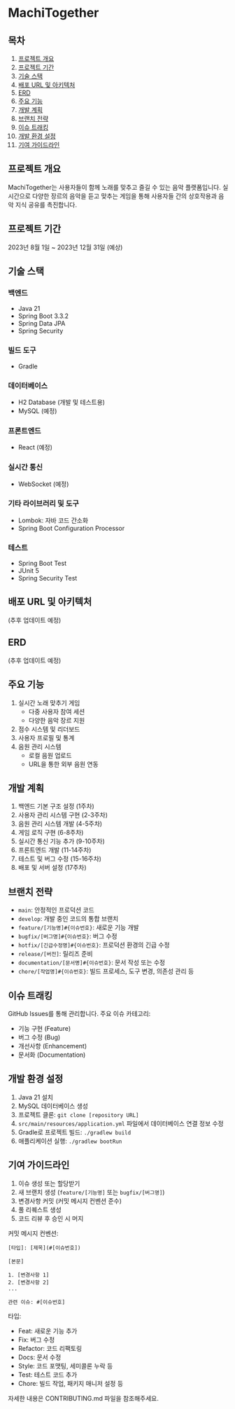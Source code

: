# MachiTogether

## 목차
1. [프로젝트 개요](#프로젝트-개요)
2. [프로젝트 기간](#프로젝트-기간)
3. [기술 스택](#기술-스택)
4. [배포 URL 및 아키텍처](#배포-url-및-아키텍처)
5. [ERD](#erd)
6. [주요 기능](#주요-기능)
7. [개발 계획](#개발-계획)
8. [브랜치 전략](#브랜치-전략)
9. [이슈 트래킹](#이슈-트래킹)
10. [개발 환경 설정](#개발-환경-설정)
11. [기여 가이드라인](#기여-가이드라인)

## 프로젝트 개요
MachiTogether는 사용자들이 함께 노래를 맞추고 즐길 수 있는 음악 플랫폼입니다. 실시간으로 다양한 장르의 음악을 듣고 맞추는 게임을 통해 사용자들 간의 상호작용과 음악 지식 공유를 촉진합니다.

## 프로젝트 기간
2023년 8월 1일 ~ 2023년 12월 31일 (예상)

## 기술 스택
### 백엔드
- Java 21
- Spring Boot 3.3.2
- Spring Data JPA
- Spring Security

### 빌드 도구
- Gradle

### 데이터베이스
- H2 Database (개발 및 테스트용)
- MySQL (예정)

### 프론트엔드
- React (예정)

### 실시간 통신
- WebSocket (예정)

### 기타 라이브러리 및 도구
- Lombok: 자바 코드 간소화
- Spring Boot Configuration Processor

### 테스트
- Spring Boot Test
- JUnit 5
- Spring Security Test

## 배포 URL 및 아키텍처
(추후 업데이트 예정)

## ERD
(추후 업데이트 예정)

## 주요 기능
1. 실시간 노래 맞추기 게임
   - 다중 사용자 참여 세션
   - 다양한 음악 장르 지원
2. 점수 시스템 및 리더보드
3. 사용자 프로필 및 통계
4. 음원 관리 시스템
   - 로컬 음원 업로드
   - URL을 통한 외부 음원 연동

## 개발 계획
1. 백엔드 기본 구조 설정 (1주차)
2. 사용자 관리 시스템 구현 (2-3주차)
3. 음원 관리 시스템 개발 (4-5주차)
4. 게임 로직 구현 (6-8주차)
5. 실시간 통신 기능 추가 (9-10주차)
6. 프론트엔드 개발 (11-14주차)
7. 테스트 및 버그 수정 (15-16주차)
8. 배포 및 서버 설정 (17주차)

## 브랜치 전략
- `main`: 안정적인 프로덕션 코드
- `develop`: 개발 중인 코드의 통합 브랜치
- `feature/[기능명]#{이슈번호}`: 새로운 기능 개발
- `bugfix/[버그명]#{이슈번호}`: 버그 수정
- `hotfix/[긴급수정명]#{이슈번호}`: 프로덕션 환경의 긴급 수정
- `release/[버전]`: 릴리즈 준비
- `documentation/[문서명]#{이슈번호}`: 문서 작성 또는 수정
- `chore/[작업명]#{이슈번호}`: 빌드 프로세스, 도구 변경, 의존성 관리 등

## 이슈 트래킹
GitHub Issues를 통해 관리합니다. 주요 이슈 카테고리:
- 기능 구현 (Feature)
- 버그 수정 (Bug)
- 개선사항 (Enhancement)
- 문서화 (Documentation)

## 개발 환경 설정
1. Java 21 설치
2. MySQL 데이터베이스 생성
3. 프로젝트 클론: `git clone [repository URL]`
4. `src/main/resources/application.yml` 파일에서 데이터베이스 연결 정보 수정
5. Gradle로 프로젝트 빌드: `./gradlew build`
6. 애플리케이션 실행: `./gradlew bootRun`

## 기여 가이드라인
1. 이슈 생성 또는 할당받기
2. 새 브랜치 생성 (`feature/[기능명]` 또는 `bugfix/[버그명]`)
3. 변경사항 커밋 (커밋 메시지 컨벤션 준수)
4. 풀 리퀘스트 생성
5. 코드 리뷰 후 승인 시 머지

커밋 메시지 컨벤션:
```
[타입]: [제목](#[이슈번호])

[본문]

1. [변경사항 1]
2. [변경사항 2]
...

관련 이슈: #[이슈번호]
```

타입:
- Feat: 새로운 기능 추가
- Fix: 버그 수정
- Refactor: 코드 리팩토링
- Docs: 문서 수정
- Style: 코드 포맷팅, 세미콜론 누락 등
- Test: 테스트 코드 추가
- Chore: 빌드 작업, 패키지 매니저 설정 등

자세한 내용은 CONTRIBUTING.md 파일을 참조해주세요.
